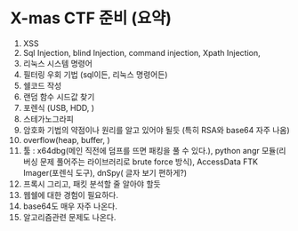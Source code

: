 # X-mas CTF 준비 (요약)

1. XSS
2. Sql Injection, blind Injection, command injection, Xpath Injection, 
3. 리눅스 시스템 명령어
4. 필터링 우회 기법 (sql이든, 리눅스 명령어든)
5. 쉘코드 작성
6. 랜덤 함수 시드값 찾기
7. 포렌식 (USB, HDD, )
8. 스테가노그라피
9. 암호화 기법의 약점이나 원리를 알고 있어야 될듯 (특히 RSA와 base64 자주 나옴)
10. overflow(heap, buffer, )
11. 툴 : x64dbg(메인 직전에 덤프를 뜨면 패킹을 풀 수 있다.), python angr 모듈(리버싱 문제 풀어주는 라이브러리로 brute force 방식), AccessData FTK Imager(포렌식 도구), dnSpy( 글자 보기 편하게?)
12. 프록시 그리고, 패킷 분석할 줄 알아야 할듯
13. 웹쉘에 대한 경험이 필요하다.
14. base64도 매우 자주 나온다.
15. 알고리즘관련 문제도 나온다. 